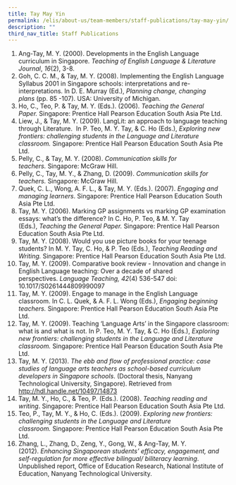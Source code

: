 ```yaml
---
title: Tay May Yin
permalink: /elis/about-us/team-members/staff-publications/tay-may-yin/
description: ""
third_nav_title: Staff Publications
---
```

1.  Ang-Tay, M. Y. (2000). Developments in the English Language curriculum in Singapore. _Teaching of English Language & Literature Journal_, _16_(2), 3-8.
2.  Goh, C. C. M., & Tay, M. Y. (2008). Implementing the English Language Syllabus 2001 in Singapore schools: interpretations and re-interpretations. In D. E. Murray (Ed.), _Planning change, changing plans_ (pp. 85 -107). USA: University of Michigan.
3.  Ho, C., Teo, P. & Tay, M. Y. (Eds.). (2006). _Teaching the General Paper._ Singapore: Prentice Hall Pearson Education South Asia Pte Ltd.
4.  Liew, J., & Tay, M. Y. (2009). LangLit: an approach to language teaching through Literature.  In P. Teo, M. Y. Tay, & C. Ho (Eds.), _Exploring new frontiers: challenging students in the Language and Literature classroom._ Singapore: Prentice Hall Pearson Education South Asia Pte Ltd.
5.  Pelly, C., & Tay, M. Y. (2008). _Communication skills for teachers._ Singapore: McGraw Hill.
6.  Pelly, C., Tay, M. Y., & Zhang, D. (2009). _Communication skills for teachers._ Singapore: McGraw Hill.
7.  Quek, C. L., Wong, A. F. L., & Tay, M. Y. (Eds.). (2007). _Engaging and managing learners_. Singapore: Prentice Hall Pearson Education South Asia Pte Ltd.
8.  Tay, M. Y. (2006). Marking GP assignments vs marking GP examination essays: what’s the difference? In C. Ho, P. Teo, & M. Y. Tay (Eds.), _Teaching the General Paper._ Singapore: Prentice Hall Pearson Education South Asia Pte Ltd.
9.  Tay, M. Y. (2008). Would you use picture books for your teenage students? In M. Y. Tay, C. Ho, & P. Teo (Eds.), _Teaching Reading and Writing._ Singapore: Prentice Hall Pearson Education South Asia Pte Ltd.
10.  Tay, M. Y. (2009). Comparative book review - Innovation and change in English Language teaching: Over a decade of shared perspectives. _Language Teaching,_ _42_(4) 536-547 doi: 10.1017/S0261444809990097
11.  Tay, M. Y. (2009). Engage to manage in the English Language classroom. In C. L. Quek, & A. F. L. Wong (Eds.), _Engaging beginning teachers._ Singapore: Prentice Hall Pearson Education South Asia Pte Ltd.
12.  Tay, M. Y. (2009). Teaching ‘Language Arts’ in the Singapore classroom: what is and what is not. In P. Teo, M. Y. Tay, & C. Ho (Eds.), _Exploring new frontiers: challenging students in the Language and Literature classroom._ Singapore: Prentice Hall Pearson Education South Asia Pte Ltd.
13.  Tay, M. Y. (2013). _The ebb and flow of professional practice: case studies of language arts teachers as school-based curriculum developers in Singapore schools_. (Doctoral thesis, Nanyang Technological University, Singapore). Retrieved from http://hdl.handle.net/10497/14873
14.  Tay, M. Y., Ho, C., & Teo, P. (Eds.). (2008). _Teaching reading and writing_. Singapore: Prentice Hall Pearson Education South Asia Pte Ltd.
15.  Teo, P., Tay, M. Y., & Ho, C. (Eds.). (2009). _Exploring new frontiers: challenging students in the Language and Literature classroom._ Singapore: Prentice Hall Pearson Education South Asia Pte Ltd.
16.  Zhang, L., Zhang, D., Zeng, Y., Gong, W., & Ang-Tay, M. Y. (2012). _Enhancing Singaporean students’ efficacy, engagement, and self-regulation for more effective bilingual/ biliteracy learning_. Unpublished report, Office of Education Research, National Institute of Education, Nanyang Technological University.